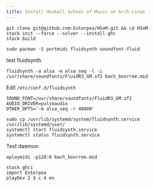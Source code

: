 ```yaml
---
title: Install Haskell School of Music on Arch Linux
---
```


```
git clone git@github.com:Euterpea/HSoM.git && cd HSoM
stack init --force --solver --install-ghc
stack build
```

```
sudo pacman -S portmidi fluidsynth soundfont-fluid
```

test fluidsynth
```
fluidsynth -a alsa -m alsa_seq -l -i /usr/share/soundfonts/FluidR3_GM.sf2 bach_bourree.mid
```

Edit `/etc/conf.d/fluidsynth`
```
SOUND_FONT=/usr/share/soundfonts/FluidR3_GM.sf2
AUDIO_DRIVER=pulseaudio
OTHER_OPTS='-m alsa_seq -r 48000'
```

```
sudo cp /usr/lib/systemd/system/fluidsynth.service /usr/lib/systemd/user/
systemctl start fluidsynth.service
systemctl status fluidsynth.service
```

Test daemon
```
aplaymidi -p128:0 bach_bourree.mid
```

```
stack ghci
import Euterpea
playDev 2 $ c 4 en
```
